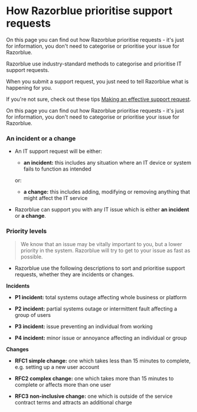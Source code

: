 # How Razorblue prioritise support requests

On this page you can find out how Razorblue prioritise requests - it's just for information, you don't need to categorise or prioritise your issue for Razorblue.

Razorblue use industry-standard methods to categorise and prioritise IT support requests.

When you submit a support request, you just need to tell Razorblue what is happening for you.

If you're not sure, check out these tips [Making an effective support request](support/help-razorblue.md).

On this page you can find out how Razorblue prioritise requests - it's just for information, you don't need to categorise or prioritise your issue for Razorblue.

### An incident or a change

- An IT support request will be either:

	- **an incident:** this includes any situation where an IT device or system fails to function as intended
	
	or:
	
	- **a change:** this includes adding, modifying or removing anything that might affect the IT service

- Razorblue can support you with any IT issue which is either **an incident** or **a change**.


### Priority levels
> We know that an issue may be vitally important to you, but a lower priority in the system.
Razorblue will try to get to your issue as fast as possible.


- Razorblue use the following descriptions to sort and prioritise support requests, whether they are incidents or changes.

**Incidents**

- **P1 incident:** total systems outage affecting whole business or platform

- **P2 incident:** partial systems outage or intermittent fault affecting a group of users

- **P3 incident:** issue preventing an individual from working

- **P4 incident:** minor issue or annoyance affecting an individual or group


**Changes**

- **RFC1 simple change:** one which takes less than 15 minutes to complete, e.g. setting up a new user account

- **RFC2 complex change:** one which takes more than 15 minutes to complete or affects more than one user

- **RFC3 non-inclusive change:** one which is outside of the service contract terms and attracts an additional charge
